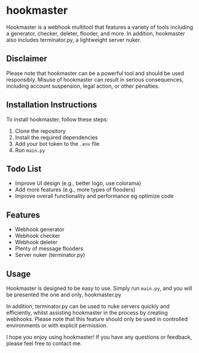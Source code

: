 # hookmaster

Hookmaster is a webhook multitool that features a variety of tools including a generator, checker, deleter, flooder, and more. In addition, hookmaster also includes terminator.py, a lightweight server nuker.

## Disclaimer

Please note that hookmaster can be a powerful tool and should be used responsibly. Misuse of hookmaster can result in serious consequences, including account suspension, legal action, or other penalties.

## Installation Instructions

To install hookmaster, follow these steps:

1. Clone the repository
2. Install the required dependencies
3. Add your bot token to the `.env` file
4. Run `main.py`

## Todo List

- Improve UI design (e.g., better logo, use colorama)
- Add more features (e.g., more types of flooders)
- Improve overall functionality and performance eg optimize code

## Features

- Webhook generator
- Webhook checker
- Webhook deleter
- Plenty of message flooders
- Server nuker (terminator.py)

## Usage

Hookmaster is designed to be easy to use. Simply run `main.py`, and you will be presented the one and only, hookmaster.py

In addition, terminator.py can be used to nuke servers quickly and efficiently, whilst assisting hookmaster in the process by creating webhooks. Please note that this feature should only be used in controlled environments or with explicit permission.

I hope you enjoy using hookmaster! If you have any questions or feedback, please feel free to contact me.
